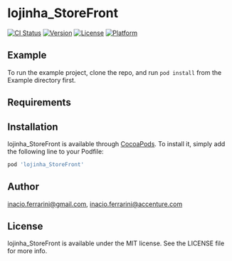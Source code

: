 # lojinha_StoreFront

[![CI Status](https://img.shields.io/travis/inacio.ferrarini@gmail.com/lojinha_StoreFront.svg?style=flat)](https://travis-ci.org/inacio.ferrarini@gmail.com/lojinha_StoreFront)
[![Version](https://img.shields.io/cocoapods/v/lojinha_StoreFront.svg?style=flat)](https://cocoapods.org/pods/lojinha_StoreFront)
[![License](https://img.shields.io/cocoapods/l/lojinha_StoreFront.svg?style=flat)](https://cocoapods.org/pods/lojinha_StoreFront)
[![Platform](https://img.shields.io/cocoapods/p/lojinha_StoreFront.svg?style=flat)](https://cocoapods.org/pods/lojinha_StoreFront)

## Example

To run the example project, clone the repo, and run `pod install` from the Example directory first.

## Requirements

## Installation

lojinha_StoreFront is available through [CocoaPods](https://cocoapods.org). To install
it, simply add the following line to your Podfile:

```ruby
pod 'lojinha_StoreFront'
```

## Author

inacio.ferrarini@gmail.com, inacio.ferrarini@accenture.com

## License

lojinha_StoreFront is available under the MIT license. See the LICENSE file for more info.
